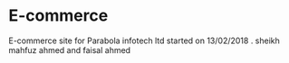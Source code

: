 # E-commerce
E-commerce site for Parabola infotech ltd started on 13/02/2018 . sheikh mahfuz ahmed and faisal ahmed
